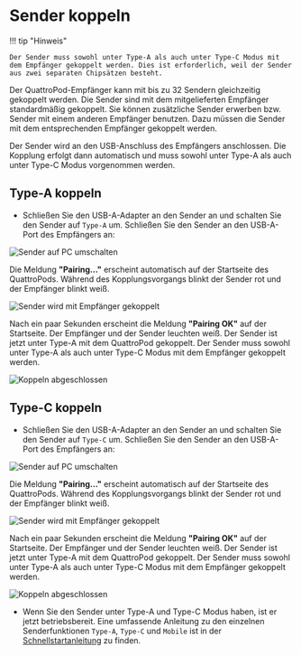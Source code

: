 # Sender koppeln

!!! tip "Hinweis"

	Der Sender muss sowohl unter Type-A als auch unter Type-C Modus mit dem Empfänger gekoppelt werden. Dies ist erforderlich, weil der Sender aus zwei separaten Chipsätzen besteht.
	
Der QuattroPod-Empfänger kann mit bis zu 32 Sendern gleichzeitig gekoppelt werden. Die Sender sind mit dem mitgelieferten Empfänger standardmäßig gekoppelt. Sie können zusätzliche Sender erwerben bzw. Sender mit einem anderen Empfänger benutzen. Dazu müssen die Sender mit dem entsprechenden Empfänger gekoppelt werden.

Der Sender wird an den USB-Anschluss des Empfängers anschlossen. Die Kopplung erfolgt dann automatisch und muss sowohl unter Type-A als auch unter Type-C Modus vorgenommen werden.

## Type-A koppeln


* Schließen Sie den USB-A-Adapter an den Sender an und schalten Sie den Sender auf `Type-A` um. Schließen Sie den Sender an den USB-A-Port des Empfängers an:

![Sender auf PC umschalten](/assets/img/Pairing.USBA.jpg)

Die Meldung **"Pairing..."** erscheint automatisch auf der Startseite des QuattroPods. Während des Kopplungsvorgangs blinkt der Sender rot und der Empfänger blinkt weiß.

![Sender wird mit Empfänger gekoppelt](/assets/img/Pairing3.jpg)

Nach ein paar Sekunden erscheint die Meldung **"Pairing OK"** auf der Startseite. Der Empfänger und der Sender leuchten weiß. Der Sender ist jetzt unter Type-A mit dem QuattroPod gekoppelt. Der Sender muss sowohl unter Type-A als auch unter Type-C Modus mit dem Empfänger gekoppelt werden.

![Koppeln abgeschlossen](/assets/img/Pairing5.jpg)


## Type-C koppeln


* Schließen Sie den USB-A-Adapter an den Sender an und schalten Sie den Sender auf `Type-C` um. Schließen Sie den Sender an den USB-A-Port des Empfängers an:

![Sender auf PC umschalten](/assets/img/Pairing.USBC.jpg)

Die Meldung **"Pairing..."** erscheint automatisch auf der Startseite des QuattroPods. Während des Kopplungsvorgangs blinkt der Sender rot und der Empfänger blinkt weiß.

![Sender wird mit Empfänger gekoppelt](/assets/img/Pairing3.jpg)

Nach ein paar Sekunden erscheint die Meldung **"Pairing OK"** auf der Startseite. Der Empfänger und der Sender leuchten weiß. Der Sender ist jetzt unter Type-A mit dem QuattroPod gekoppelt. Der Sender muss sowohl unter Type-A als auch unter Type-C Modus mit dem Empfänger gekoppelt werden.

![Koppeln abgeschlossen](/assets/img/Pairing5.jpg)

* Wenn Sie den Sender unter Type-A und Type-C Modus haben, ist er jetzt betriebsbereit. Eine umfassende Anleitung zu den einzelnen Senderfunktionen `Type-A`, `Type-C` und `Mobile` ist in der [Schnellstartanleitung](quickstart.md) zu finden.





